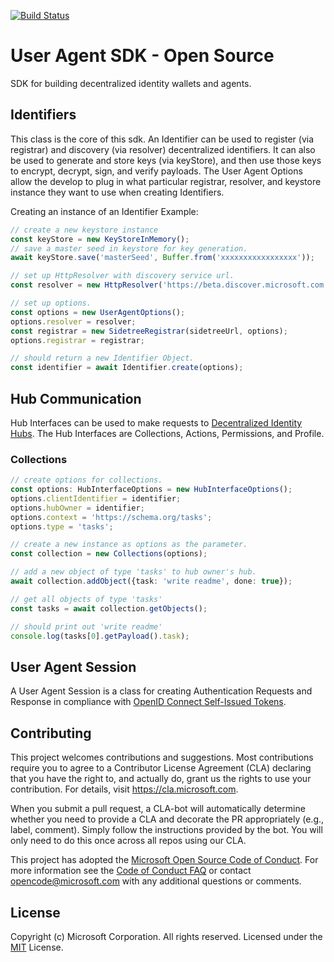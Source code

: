 [![Build Status](https://decentralized-identity.visualstudio.com/Core/_apis/build/status/Microsoft.UserAgent?branchName=master)](https://decentralized-identity.visualstudio.com/Core/_build/latest?definitionId=19&branchName=master)

# User Agent SDK - Open Source

SDK for building decentralized identity wallets and agents.

## Identifiers

This class is the core of this sdk. An Identifier can be used to register (via registrar) and discovery (via resolver) decentralized identifiers. It can also be used to generate and store keys (via keyStore), and then use those keys to encrypt, decrypt, sign, and verify payloads. The User Agent Options allow the develop to plug in what particular registrar, resolver, and keystore instance they want to use when creating Identifiers.

Creating an instance of an Identifier Example:

```typescript
// create a new keystore instance
const keyStore = new KeyStoreInMemory();
// save a master seed in keystore for key generation.
await keyStore.save('masterSeed', Buffer.from('xxxxxxxxxxxxxxxxx'));

// set up HttpResolver with discovery service url. 
const resolver = new HttpResolver('https://beta.discover.microsoft.com');

// set up options.
const options = new UserAgentOptions();
options.resolver = resolver;
const registrar = new SidetreeRegistrar(sidetreeUrl, options);
options.registrar = registrar;

// should return a new Identifier Object.
const identifier = await Identifier.create(options);
```

## Hub Communication

Hub Interfaces can be used to make requests to [Decentralized Identity Hubs](https://github.com/decentralized-identity/identity-hub). The Hub Interfaces are Collections, Actions, Permissions, and Profile. 

### Collections

```typescript
// create options for collections.
const options: HubInterfaceOptions = new HubInterfaceOptions();
options.clientIdentifier = identifier;
options.hubOwner = identifier;
options.context = 'https://schema.org/tasks';
options.type = 'tasks';

// create a new instance as options as the parameter.
const collection = new Collections(options);

// add a new object of type 'tasks' to hub owner's hub.
await collection.addObject({task: 'write readme', done: true});

// get all objects of type 'tasks'
const tasks = await collection.getObjects();

// should print out 'write readme'
console.log(tasks[0].getPayload().task);
```

## User Agent Session

A User Agent Session is a class for creating Authentication Requests and Response in compliance with [OpenID Connect Self-Issued Tokens](https://openid.net/specs/openid-connect-core-1_0.html#SelfIssued).

## Contributing

This project welcomes contributions and suggestions.  Most contributions require you to agree to a
Contributor License Agreement (CLA) declaring that you have the right to, and actually do, grant us
the rights to use your contribution. For details, visit https://cla.microsoft.com.

When you submit a pull request, a CLA-bot will automatically determine whether you need to provide
a CLA and decorate the PR appropriately (e.g., label, comment). Simply follow the instructions
provided by the bot. You will only need to do this once across all repos using our CLA.

This project has adopted the [Microsoft Open Source Code of Conduct](https://opensource.microsoft.com/codeofconduct/).
For more information see the [Code of Conduct FAQ](https://opensource.microsoft.com/codeofconduct/faq/) or
contact [opencode@microsoft.com](mailto:opencode@microsoft.com) with any additional questions or comments.

## License

Copyright (c) Microsoft Corporation. All rights reserved.
Licensed under the [MIT](LICENSE.txt) License.
